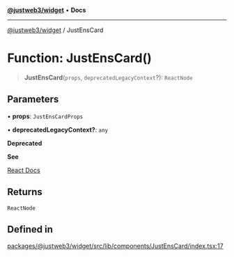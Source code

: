 [**@justweb3/widget**](../README.md) • **Docs**

***

[@justweb3/widget](../globals.md) / JustEnsCard

# Function: JustEnsCard()

> **JustEnsCard**(`props`, `deprecatedLegacyContext`?): `ReactNode`

## Parameters

• **props**: `JustEnsCardProps`

• **deprecatedLegacyContext?**: `any`

**Deprecated**

**See**

[React Docs](https://legacy.reactjs.org/docs/legacy-context.html#referencing-context-in-lifecycle-methods)

## Returns

`ReactNode`

## Defined in

[packages/@justweb3/widget/src/lib/components/JustEnsCard/index.tsx:17](https://github.com/JustaName-id/JustaName-sdk/blob/dc845c10af242e3ca87d95ef392516ac0bfa8b95/packages/@justweb3/widget/src/lib/components/JustEnsCard/index.tsx#L17)
